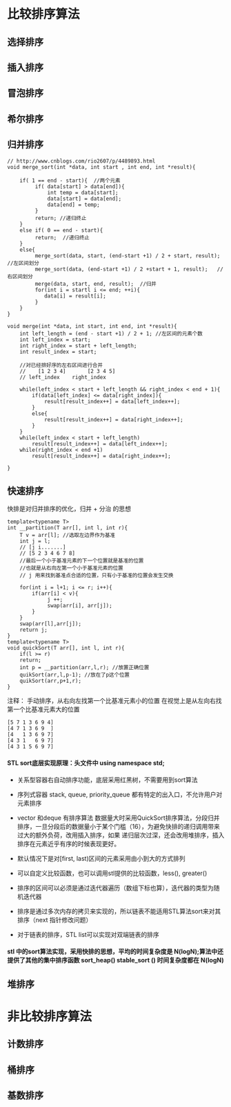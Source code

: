 #  比较排序算法

## 选择排序
## 插入排序
## 冒泡排序
## 希尔排序


## 归并排序 
```
// http://www.cnblogs.com/rio2607/p/4489893.html
void merge_sort(int *data, int start , int end, int *result){
  
    if( 1 == end - start){  //两个元素
         if( data[start] > data[end]){
             int temp = data[start];
             data[start] = data[end];
             data[end] = temp;
         }
         return; //递归终止
    }
    else if( 0 == end - start){
         return;  //递归终止
    }
    else{
         merge_sort(data, start, (end-start +1) / 2 + start, result); //左区间划分
         merge_sort(data, (end-start +1) / 2 +start + 1, result);   //右区间划分
         merge(data, start, end, result);  //归并
         for(int i = startl i <= end; ++i){
            data[i] = result[i];
         }
    }
}

void merge(int *data, int start, int end, int *result){
    int left_length = (end - start +1) / 2 + 1; //左区间的元素个数
    int left_index = start;
    int right_index = start + left_length;
    int result_index = start;
    
    //对已经排好序的左右区间进行合并
    //    [1 2 3 4]       [2 3 4 5]
    // left_index    right_index
    
    while(left_index < start + left_length && right_index < end + 1){
        if(data[left_index] <= data[right_index]){
            result[result_index++] = data[left_index++];
        }
        else{
            result[result_index++] = data[right_index++];
        }
    }
    while(left_index < start + left_length)
        result[result_index++] = data[left_index++];
    while(right_index < end +1)
        result[result_index++] = data[right_index++];
    
}
```

## 快速排序

快排是对归并排序的优化，归并 + 分治 的思想
```
template<typename T>
int __partition(T arr[], int l, int r){
    T v = arr[l]; //选取左边界作为基准
    int j = l;
    // [j i.......]
    // [5 2 3 4 6 7 8]
    //最后一个小于基准元素的下一个位置就是基准的位置
    //也就是从右向左第一个小于基准元素的位置
    // j 用来找到基准点合适的位置，只有小于基准的位置会发生交换
    
    for(int i = l+1; i <= r; i++){
        if(arr[i] < v){
             j ++;
             swap(arr[i], arr[j]);
        }
    }
    swap(arr[l],arr[j]);
    return j;    
}
template<typename T>
void quickSort(T arr[], int l, int r){
    if(l >= r)
    return;
    int p = __partition(arr,l,r); //放置正确位置
    quikSort(arr,l,p-1); //放在了p这个位置
    quikSort(arr,p+1,r);
}
```
注释： 手动排序，从右向左找第一个比基准元素小的位置
 在视觉上是从左向右找第一个比基准元素大的位置
```
[5 7 1 3 6 9 4]
[4 7 1 3 6 9  ]
[4   1 3 6 9 7]
[4 3 1   6 9 7]
[4 3 1 5 6 9 7]
```
#### STL sort底层实现原理：头文件<algorithm>中  using namespace std;
- 关系型容器右自动排序功能，底层采用红黑树，不需要用到sort算法
- 序列式容器 stack, queue, priority_queue 都有特定的出入口，不允许用户对元素排序
- vector 和deque 有排序算法
  数据量大时采用QuickSort排序算法，分段归并排序，一旦分段后的数据量小于某个门槛（16），为避免快排的递归调用带来过大的额外负荷，改用插入排序，如果 
  递归层次过深，还会改用堆排序，插入排序在元素近乎有序的时候表现更好。

- 默认情况下是对[first, last)区间的元素采用由小到大的方式排列
- 可以自定义比较函数，也可以调用stl提供的比较函数，less<T>(), greater<T>()
- 排序的区间可以必须是通过迭代器遍历（数组下标也算），迭代器的类型为随机迭代器
- 排序是通过多次内存的拷贝来实现的，所以链表不能适用STL算法sort来对其排序（next 指针修改问题）
- 对于链表的排序，STL list<T>可以实现对双端链表的排序

####  stl <algorithm> 中的sort算法实现，采用快排的思想，平均的时间复杂度是 N(logN);算法中还提供了其他的集中排序函数 sort_heap()  stable_sort ()  时间复杂度都在 N(logN)

## 堆排序

# 非比较排序算法

## 计数排序
## 桶排序
## 基数排序
